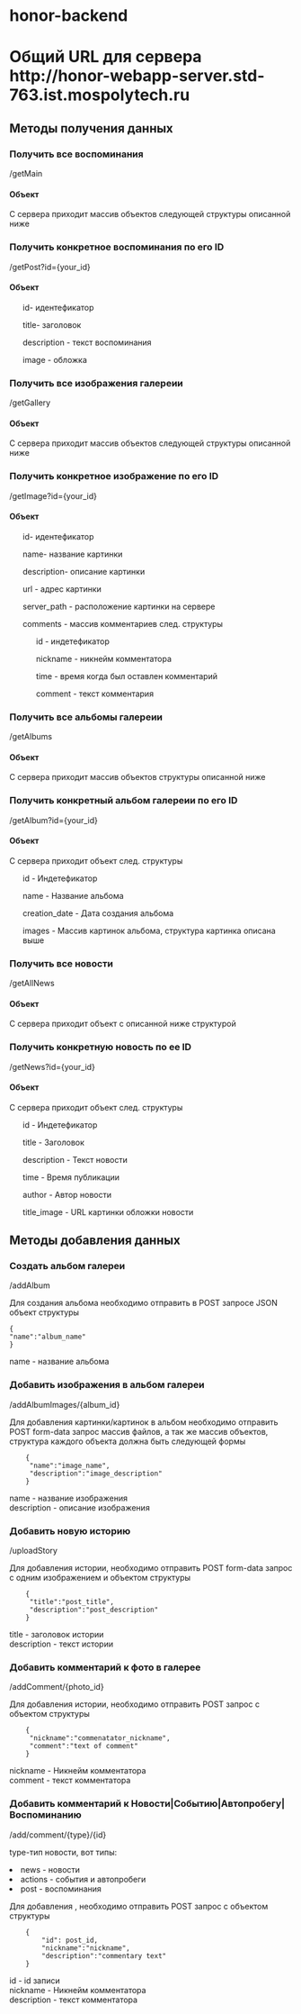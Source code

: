 # honor-backend
<h1>Общий URL для сервера http://honor-webapp-server.std-763.ist.mospolytech.ru</h1>
<h2>Методы получения данных</h2>
<h3>Получить все воспоминания</h3>
<p>/getMain</p>
<h4>Объект</h4>
<p>C сервера приходит массив объектов следующей структуры описанной ниже<br></p>
<h3>Получить конкретное воспоминания по его ID</h3>
<p>/getPost?id={your_id}</p>
<h4>Объект</h4>
<ul>
    id- идентефикатор 
</ul>
<ul>
    title- заголовок
</ul>
<ul>
    description - текст воспоминания
</ul>
<ul>
    image - обложка
</ul>

<h3>Получить все изображения галереии</h3>
<p>/getGallery</p>
<h4>Объект</h4>
<p>C сервера приходит массив объектов следующей структуры описанной ниже<br></p>

<h3>Получить конкретное изображение по его ID</h3>
<p>/getImage?id={your_id}</p>
<h4>Объект</h4>
<ul>
    id- идентефикатор 
</ul>
<ul>
    name- название картинки
</ul>
<ul>
    description- описание картинки
</ul>
<ul>
    url - адрес картинки
</ul>
<ul>
    server_path - расположение картинки на сервере
</ul>
<ul>
    comments - массив комментариев след. структуры
    <ul>
        id - индетефикатор
    </ul>
    <ul>
        nickname - никнейм комментатора
    </ul>
    <ul>
        time - время когда был оставлен комментарий
    </ul>
    <ul>
        comment - текст комментария
    </ul>
</ul>
<h3>Получить все альбомы галереии</h3>
<p>/getAlbums</p>
<h4>Объект</h4>
<p>С сервера приходит массив объектов структуры описанной ниже</p>

<h3>Получить конкретный альбом галереии по его ID</h3>
<p>/getAlbum?id={your_id}</p>
<h4>Объект</h4>
<p>C сервера приходит объект след. структуры</p>
<ul>
    id - Индетефикатор
</ul>
<ul>
    name - Название альбома
</ul>
<ul>
    creation_date - Дата создания альбома
</ul>
<ul>
    images - Массив картинок альбома, структура картинка описана выше
</ul>

<h3>Получить все новости</h3>
<p>/getAllNews</p>
<h4>Объект</h4>
<p>С сервера приходит объект с описанной ниже структурой</p>

<h3>Получить конкретную новость по ее ID</h3>
<p>/getNews?id={your_id}</p>
<h4>Объект</h4>
<p>C сервера приходит объект след. структуры</p>
<ul>
    id - Индетефикатор 
</ul>
<ul>
    title - Заголовок
</ul>
<ul>
    description - Текст новости
</ul>
<ul>
    time - Время публикации
</ul>
<ul>
    author - Автор новости
</ul>
<ul>
    title_image - URL картинки обложки новости
</ul>

<h2>Методы добавления данных</h2>
<h3>Создать альбом галереи</h3>
<p>/addAlbum</p>
<p>Для создания альбома необходимо отправить в POST запросе JSON объект структуры</p>

    {
    "name":"album_name"
    }
name - название альбома
<h3>Добавить изображения в альбом галереи</h3>
<p>/addAlbumImages/{album_id}</p>
<p>Для добавления картинки/картинок в альбом необходимо отправить POST form-data запрос массив файлов, а так же  массив объектов, структура каждого объекта должна быть следующей формы</p>
        
        { 
         "name":"image_name",
         "description":"image_description" 
        }
name - название изображения<br>
description - описание изображения
<h3>Добавить новую историю</h3>
<p>/uploadStory</p>
<p>Для добавления истории, необходимо отправить POST form-data запрос с одним изображением и объектом структуры</p>
        
        { 
         "title":"post_title",
         "description":"post_description" 
        }
title - заголовок истории<br>
description - текст истории
<h3>Добавить комментарий к фото в галерее</h3>
<p>/addComment/{photo_id}</p>
<p>Для добавления истории, необходимо отправить POST запрос с объектом структуры</p>
        
        { 
         "nickname":"commenatator_nickname",
         "comment":"text of comment" 
        }
nickname - Никнейм комментатора<br>
comment - текст комментатора
<h3>Добавить комментарий к Новости|Событию|Автопробегу|Воспоминанию</h3>
<p>/add/comment/{type}/{id}</p>
<p>type-тип новости, вот типы:</p>
<li>
    news - новости
</li>
<li>
    actions - события и автопробеги
</li>
<li>
    post - воспоминания
</li>
<p>Для добавления , необходимо отправить POST запрос с объектом структуры</p>
        
        {
        	"id": post_id,
        	"nickname":"nickname",
        	"description":"commentary text"
        }
id - id записи        
nickname - Никнейм комментатора<br>
description - текст комментатора
   
